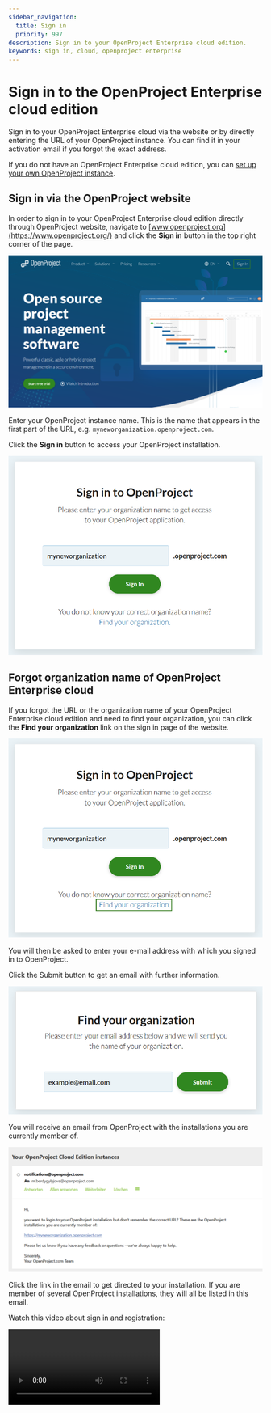 ```yaml
---
sidebar_navigation:
  title: Sign in
  priority: 997
description: Sign in to your OpenProject Enterprise cloud edition.
keywords: sign in, cloud, openproject enterprise 
---
```


# Sign in to the OpenProject Enterprise cloud edition

Sign in to your OpenProject Enterprise cloud via the website or by directly entering the URL of your OpenProject instance. You can find it in your activation email if you forgot the exact address. 

If you do not have an OpenProject Enterprise cloud edition, you can [set up your own OpenProject instance](../create-cloud-trial).

## Sign in via the OpenProject website

In order to sign in to your OpenProject Enterprise cloud edition directly through OpenProject website, navigate to [www.openproject.org](https://www.openproject.org/) and click the **Sign in** button in the top right corner of the page.

![Sign-in button in the top right corner on the start page of OpenProject website](openproject_enterprise_guide_sign_in_button_website.png)

Enter your OpenProject instance name. This is the name that appears in the first part of the URL, e.g. `myneworganization.openproject.com`.

Click the **Sign in** button to access your OpenProject installation.

![Enter the name of your test cloud instance on OpeProject sign in page](openproject_enterprise_guide_sign_in_page.png)

## Forgot organization name of OpenProject Enterprise cloud

If you forgot the URL or the organization name of your OpenProject Enterprise cloud edition and need to find your organization, you can click the **Find your organization** link on the sign in page of the website.

![Link to find your organization on OpenProject cloud sign in page](openproject_enterprise_guide_sign_in_forgot_organization_name.png)

You will then be asked to enter your e-mail address with which you signed in to OpenProject.

Click the Submit button to get an email with further information.

!["Find your organization" form on OpenProject sign in page](openproject_enterprise_guide_find_your_organization_form.png)

You will receive an email from OpenProject with the installations you are currently member of.

![An email to remind you of your OpenProject instance name](openproject_enterprise_guide_sign_in_reminder_email.png)

Click the link in the email to get directed to your installation. If you are member of several OpenProject installations, they will all be listed in this email.

Watch this video about sign in and registration:

<video src="https://openproject-docs.s3.eu-central-1.amazonaws.com/videos/OpenProject-Sign-in-and-Registration-2.mp4"></video>
